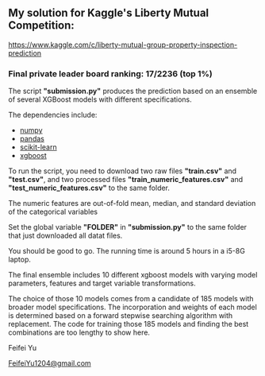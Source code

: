 ## My solution for Kaggle's Liberty Mutual Competition:

https://www.kaggle.com/c/liberty-mutual-group-property-inspection-prediction

### Final private leader board ranking: 17/2236 (top 1%)

The script **"submission.py"** produces the prediction based on an ensemble of several XGBoost models with different specifications.

The dependencies include:
 - [numpy](http://docs.scipy.org/doc/numpy/user/install.html)
 - [pandas](http://pandas.pydata.org/pandas-docs/stable/)
 - [scikit-learn](http://scikit-learn.org/stable/)
 - [xgboost](https://github.com/dmlc/xgboost)

To run the script, you need to download two raw files **"train.csv"** and **"test.csv"**, and two processed files **"train_numeric_features.csv"** and **"test_numeric_features.csv"** to the same folder. 

The numeric features are out-of-fold mean, median, and standard deviation of the categorical variables

Set the global variable **"FOLDER"** in **"submission.py"** to the same folder that just downloaded all datat files.

You should be good to go. The running time is around 5 hours in a i5-8G laptop.

The final ensemble includes 10 different xgboost models with varying model parameters, features and target variable transformations. 

The choice of those 10 models comes from a candidate of 185 models with broader model specifications. The incorporation and weights of each model is determined based on a forward stepwise searching algorithm with replacement. The code for training those 185 models and finding the best combinations are too lengthy to show here.

Feifei Yu

FeifeiYu1204@gmail.com
